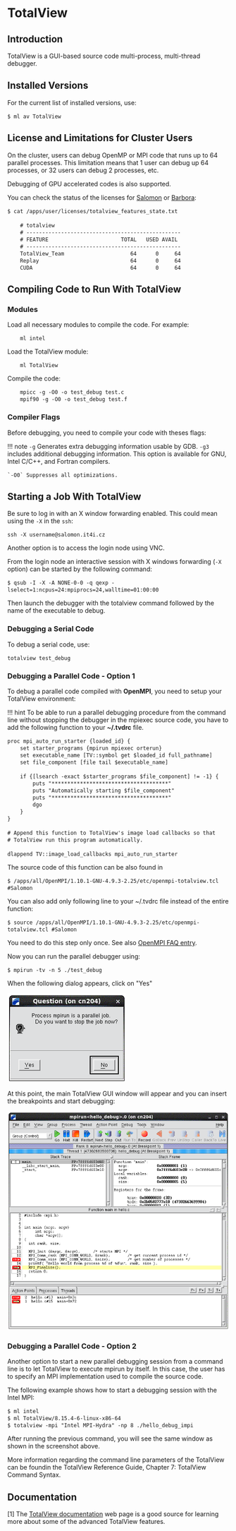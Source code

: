 # TotalView

## Introduction

TotalView is a GUI-based source code multi-process, multi-thread debugger.

## Installed Versions

For the current list of installed versions, use:

```console
$ ml av TotalView
```

## License and Limitations for Cluster Users

On the cluster, users can debug OpenMP or MPI code that runs up to 64 parallel processes. This limitation means that 1 user can debug up 64 processes, or 32 users can debug 2 processes, etc.

Debugging of GPU accelerated codes is also supported.

You can check the status of the licenses for [Salomon][a] or [Barbora][b]:

```console
$ cat /apps/user/licenses/totalview_features_state.txt

    # totalview
    # -------------------------------------------------
    # FEATURE                       TOTAL   USED AVAIL
    # -------------------------------------------------
    TotalView_Team                     64      0     64
    Replay                             64      0     64
    CUDA                               64      0     64
```

## Compiling Code to Run With TotalView

### Modules

Load all necessary modules to compile the code. For example:

```console
    ml intel
```

Load the TotalView module:

```console
    ml TotalView
```

Compile the code:

```console
    mpicc -g -O0 -o test_debug test.c
    mpif90 -g -O0 -o test_debug test.f
```

### Compiler Flags

Before debugging, you need to compile your code with theses flags:

!!! note
    `-g` Generates extra debugging information usable by GDB. `-g3` includes additional debugging information. This option is available for GNU, Intel C/C++, and Fortran compilers.

    `-O0` Suppresses all optimizations.

## Starting a Job With TotalView

Be sure to log in with an X window forwarding enabled. This could mean using the `-X` in the `ssh`:

```console
ssh -X username@salomon.it4i.cz
```

Another option is to access the login node using VNC.

From the login node an interactive session with X windows forwarding (`-X` option) can be started by the following command:

```console
$ qsub -I -X -A NONE-0-0 -q qexp -lselect=1:ncpus=24:mpiprocs=24,walltime=01:00:00
```

Then launch the debugger with the totalview command followed by the name of the executable to debug.

### Debugging a Serial Code

To debug a serial code, use:

```console
totalview test_debug
```

### Debugging a Parallel Code - Option 1

To debug a parallel code compiled with **OpenMPI**, you need to setup your TotalView environment:

!!! hint
    To be able to run a parallel debugging procedure from the command line without stopping the debugger in the mpiexec source code, you have to add the following function to your **~/.tvdrc** file.

```console
proc mpi_auto_run_starter {loaded_id} {
    set starter_programs {mpirun mpiexec orterun}
    set executable_name [TV::symbol get $loaded_id full_pathname]
    set file_component [file tail $executable_name]

    if {[lsearch -exact $starter_programs $file_component] != -1} {
        puts "*************************************"
        puts "Automatically starting $file_component"
        puts "*************************************"
        dgo
    }
}

# Append this function to TotalView's image load callbacks so that
# TotalView run this program automatically.

dlappend TV::image_load_callbacks mpi_auto_run_starter
```

The source code of this function can be also found in

```console
$ /apps/all/OpenMPI/1.10.1-GNU-4.9.3-2.25/etc/openmpi-totalview.tcl #Salomon
```

You can also add only following line to your ~/.tvdrc file instead of
the entire function:

```console
$ source /apps/all/OpenMPI/1.10.1-GNU-4.9.3-2.25/etc/openmpi-totalview.tcl #Salomon
```

You need to do this step only once. See also [OpenMPI FAQ entry][c].

Now you can run the parallel debugger using:

```console
$ mpirun -tv -n 5 ./test_debug
```

When the following dialog appears, click on "Yes"

![](../../img/totalview1.png)

At this point, the main TotalView GUI window will appear and you can insert the breakpoints and start debugging:

![](../../img/totalview2.png)

### Debugging a Parallel Code - Option 2

Another option to start a new parallel debugging session from a command line is to let TotalView to execute mpirun by itself. In this case, the user has to specify an MPI implementation used to compile the source code.

The following example shows how to start a debugging session with the Intel MPI:

```console
$ ml intel
$ ml TotalView/8.15.4-6-linux-x86-64
$ totalview -mpi "Intel MPI-Hydra" -np 8 ./hello_debug_impi
```

After running the previous command, you will see the same window as shown in the screenshot above.

More information regarding the command line parameters of the TotalView can be foundin the TotalView Reference Guide, Chapter 7: TotalView Command Syntax.

## Documentation

[1] The [TotalView documentation][d] web page is a good source for learning more about some of the advanced TotalView features.

[a]: https://extranet.it4i.cz/rsweb/salomon/license/Totalview
[b]: https://extranet.it4i.cz/rsweb/barbora/license/Totalview
[c]: https://www.open-mpi.org/faq/?category=running#run-with-tv
[d]: http://www.roguewave.com/support/product-documentation/totalview-family.aspx#totalview
